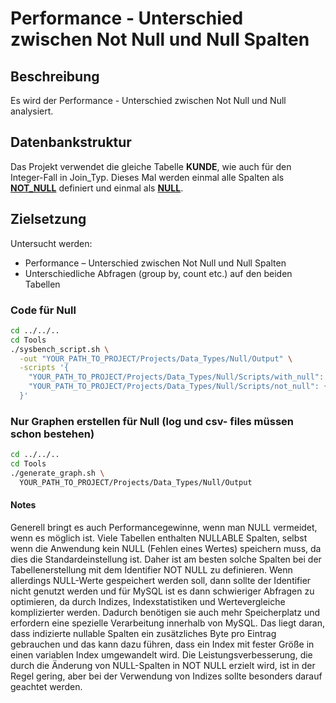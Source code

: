 # Performance - Unterschied zwischen Not Null und Null Spalten

## Beschreibung

Es wird der Performance - Unterschied zwischen Not Null und Null analysiert.

## Datenbankstruktur

Das Projekt verwendet die gleiche Tabelle **KUNDE**, wie auch für den Integer-Fall in Join_Typ.
Dieses Mal werden einmal alle Spalten als [**NOT_NULL**](Scripts/not_null) definiert und einmal als [**NULL**](Scripts/with_null). 

## Zielsetzung
Untersucht werden:
- Performance – Unterschied zwischen Not Null und Null Spalten
- Unterschiedliche Abfragen (group by, count etc.) auf den beiden Tabellen

### Code für Null
```bash
cd ../../..
cd Tools
./sysbench_script.sh \
  -out "YOUR_PATH_TO_PROJECT/Projects/Data_Types/Null/Output" \
  -scripts '{
    "YOUR_PATH_TO_PROJECT/Projects/Data_Types/Null/Scripts/with_null": {},
    "YOUR_PATH_TO_PROJECT/Projects/Data_Types/Null/Scripts/not_null": {}
  }'
```
### Nur Graphen erstellen für Null (log und csv- files müssen schon bestehen)
```bash
cd ../../..
cd Tools
./generate_graph.sh \
  YOUR_PATH_TO_PROJECT/Projects/Data_Types/Null/Output
```

#### Notes
Generell bringt es auch Performancegewinne, wenn man NULL vermeidet, wenn es möglich ist.
Viele Tabellen enthalten NULLABLE Spalten, selbst wenn die Anwendung kein NULL (Fehlen eines Wertes) speichern muss, da dies die Standardeinstellung ist.
Daher ist am besten solche Spalten bei der Tabellenerstellung mit dem Identifier NOT NULL zu definieren.
Wenn allerdings NULL-Werte gespeichert werden soll, dann sollte der Identifier nicht genutzt werden und für MySQL ist es dann schwieriger Abfragen zu optimieren, da durch Indizes, Indexstatistiken und Wertevergleiche komplizierter werden.
Dadurch benötigen sie auch mehr Speicherplatz und erfordern eine spezielle Verarbeitung innerhalb von MySQL.
Das liegt daran, dass indizierte nullable Spalten ein zusätzliches Byte pro Eintrag gebrauchen und das kann dazu führen, dass ein Index mit fester Größe in einen variablen Index umgewandelt wird.
Die Leistungsverbesserung, die durch die Änderung von NULL-Spalten in NOT NULL erzielt wird, ist in der Regel gering, aber bei der Verwendung von Indizes sollte besonders darauf geachtet werden.